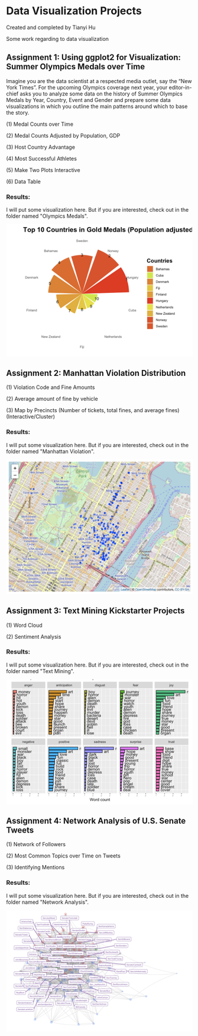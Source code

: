 # Data Visualization Projects

Created and completed by Tianyi Hu

Some work regarding to data visualization

## Assignment 1: Using ggplot2 for Visualization: Summer Olympics Medals over Time
Imagine you are the data scientist at a respected media outlet, say the “New York Times”. For the upcoming Olympics coverage next year, your editor-in-chief asks you to analyze some data on the history of Summer Olympics Medals by Year, Country, Event and Gender and prepare some data visualizations in which you outline the main patterns around which to base the story.

(1) Medal Counts over Time

(2) Medal Counts Adjusted by Population, GDP

(3) Host Country Advantage

(4) Most Successful Athletes

(5) Make Two Plots Interactive

(6) Data Table

### Results:
I will put some visualization here. But if you are interested, check out in the folder named "Olympics Medals".

![image](https://github.com/superhutianyi/datavisualization/blob/master/Olympics%20Medals/windrose.png)

## Assignment 2: Manhattan Violation Distribution
(1) Violation Code and Fine Amounts

(2) Average amount of fine by vehicle

(3) Map by Precincts (Number of tickets, total fines, and average fines)(Interactive/Cluster)

### Results:
I will put some visualization here. But if you are interested, check out in the folder named "Manhattan Violation".

![image](https://github.com/superhutianyi/datavisualization/blob/master/Manhattan%20Violation/interactivemap1.png)

## Assignment 3: Text Mining Kickstarter Projects
(1) Word Cloud

(2) Sentiment Analysis

### Results:
I will put some visualization here. But if you are interested, check out in the folder named "Text Mining".

![image](https://github.com/superhutianyi/datavisualization/blob/master/Text%20Mining/SentimentAnalysis.png)

## Assignment 4: Network Analysis of U.S. Senate Tweets
(1) Network of Followers

(2) Most Common Topics over Time on Tweets

(3) Identifying Mentions

### Results:
I will put some visualization here. But if you are interested, check out in the folder named "Network Analysis".

![image](https://github.com/superhutianyi/datavisualization/blob/master/Network%20Analysis/Network.png)
